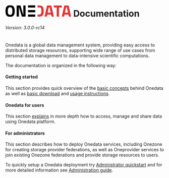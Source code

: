 # ![Onedata](doc/img/heading.png) Documentation
<div style="text-align: left; font-weight: normal; font-style: italic; margin-bottom: 1cm;">Version: 3.0.0-rc14</div>



Onedata is a global data management system, providing easy access to distributed storage resources, supporting wide range of use cases from personal data management to data-intensive scientific computations.

The documentation is organized in the following way:

#### Getting started
This section provides quick overview of the [basic concepts](doc/getting_started/what_is_onedata.md) behind Onedata as well as [basic download](doc/getting_started/downloading_onedata.md) and [usage instructions](doc/getting_started/user_onedata_101).


#### Onedata for users
This section [explains](doc/user_guide.md) in more depth how to access, manage and share data using Onedata platform.


#### For administrators
This section describes how to deploy Onedata services, including Onezone for creating storage provider federations, as well as Oneprovider services to join existing Onezone federations and provide storage resources to users.

To quickly setup a Onedata deployment try [Administrator quickstart](doc/getting_started/admin_onedata_101.md) and for more detailed information see [Administration guide](doc/admin_guide.md).

